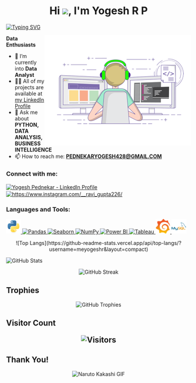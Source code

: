 <h1 align="center">  Hi <img src="https://media.giphy.com/media/hvRJCLFzcasrR4ia7z/giphy.gif" width="30px">, I'm Yogesh R P</h1>


<a href="https://git.io/typing-svg"><img src="https://readme-typing-svg.demolab.com?font=Fira+Code&duration=2000&pause=1000&color=00E0E5&random=false&width=435&lines=%F0%9F%92%A1+Data Analysis.;%E2%9C%A8+Business Analyst.;%F0%9F%94%A5+Pyhton." alt="Typing SVG" /></a>

<img align="right" alt="Coding" width="400" src="https://raw.githubusercontent.com/devSouvik/devSouvik/master/gif3.gif">

**Data Enthusiasts** 
- 🌱 I’m currently into **Data Analyst** 
- 👨‍💻 All of my projects are available at [my LinkedIn Profile](https://www.linkedin.com/in/yogeshpednekar)
-  💬 Ask me about **PYTHON, DATA ANALYSIS, BUSINESS INTELLIGENCE**
- 📫 How to reach me: **PEDNEKARYOGESH428@GMAIL.COM**

 
<h3 align="left">Connect with me:</h3>
<p align="left">
<a href="https://www.linkedin.com/in/yogeshpednekar" target="blank"><img align="center" src="https://raw.githubusercontent.com/rahuldkjain/github-profile-readme-generator/master/src/images/icons/Social/linked-in-alt.svg" alt="Yogesh Pednekar - LinkedIn Profile" height="30" width="40" /></a>
<a href="https://instagram.com/https://www.instagram.com/__ravi_gupta226/" target="blank"><img align="center" src="https://raw.githubusercontent.com/rahuldkjain/github-profile-readme-generator/master/src/images/icons/Social/instagram.svg" alt="https://www.instagram.com/__ravi_gupta226/" height="30" width="40" /></a>
</p>



<h3 align="left">Languages and Tools:</h3> <p align="left"> <a href="https://www.python.org" target="_blank" rel="noreferrer"> <img src="https://raw.githubusercontent.com/devicons/devicon/master/icons/python/python-original.svg" alt="python" width="40" height="40"/> </a> <a href="https://pandas.pydata.org/" target="_blank" rel="noreferrer"> <img src="https://pandas.pydata.org/static/img/pandas.svg" alt="Pandas" width="40" height="40"/> </a> <a href="https://seaborn.pydata.org/" target="_blank" rel="noreferrer"> <img src="https://seaborn.pydata.org/_images/logo-mark-lightbg.svg" alt="Seaborn" width="40" height="40"/> </a> <a href="https://numpy.org/" target="_blank" rel="noreferrer"> <img src="https://upload.wikimedia.org/wikipedia/commons/3/31/NumPy_logo_2020.svg" alt="NumPy" width="40" height="40"/> </a> <a href="https://powerbi.microsoft.com/" target="_blank" rel="noreferrer"> <img src="https://upload.wikimedia.org/wikipedia/commons/c/cf/New_Power_BI_Logo.svg" alt="Power BI" width="40" height="40"/> </a> <a href="https://www.tableau.com/" target="_blank" rel="noreferrer"> <img src="https://cdn.worldvectorlogo.com/logos/tableau-software.svg" alt="Tableau" width="40" height="40"/> </a> <a href="https://grafana.com/" target="_blank" rel="noreferrer"> <img src="https://raw.githubusercontent.com/grafana/grafana/master/public/img/grafana_icon.svg" alt="Grafana" width="40" height="40"/> </a> <a href="https://www.mysql.com/" target="_blank" rel="noreferrer"> <img src="https://raw.githubusercontent.com/devicons/devicon/master/icons/mysql/mysql-original-wordmark.svg" alt="SQL" width="40" height="40"/> </a> </p>

<p align="center"> ![Top Langs](https://github-readme-stats.vercel.app/api/top-langs/?username=meyogeshr&layout=compact) </p


<p align="center"> <img src="https://github-readme-stats.vercel.app/api?username=meyogeshr&show_icons=true&locale=en" alt="GitHub Stats" /> </p>

<p align="center"> <img src="https://github-readme-streak-stats.herokuapp.com/?user=meyogeshr" alt="GitHub Streak" /> </p>


## Trophies
<p align="center">
  <img src="https://github-profile-trophy.vercel.app/?username=yourusername&theme=onedark" alt="GitHub Trophies" />
</p>

## Visitor Count <p align="center"> <img src="https://visitor-badge.laobi.icu/badge?page_id=meyogeshr.yourrepository" alt="Visitors"> </p>

## Thank You!
<p align="center">
  <img src="https://media.giphy.com/media/diBEnAwwUG7UA/giphy.gif" alt="Naruto Kakashi GIF" />
</p>
